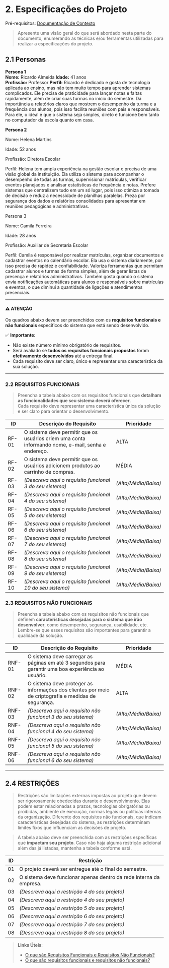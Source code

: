 # 2. Especificações do Projeto

Pré-requisitos: <a href="1-Contexto.md"> Documentação de Contexto</a>

> Apresente uma visão geral do que será abordado nesta parte do documento, enumerando as técnicas e/ou ferramentas utilizadas para realizar a especificações do projeto.

## 2.1 Personas

**Persona 1**  
**Nome:** Ricardo Almeida
**Idade:** 41 anos  
**Profissão:** Professor 
**Perfil:** Ricardo é dedicado e gosta de tecnologia aplicada ao ensino, mas não tem muito tempo para aprender sistemas complicados. Ele precisa de praticidade para lançar notas e faltas rapidamente, além de criar suas turmas no início do semestre. Dá importância a relatórios claros que mostrem o desempenho da turma e a frequência dos alunos, pois isso facilita reuniões com pais e responsáveis. Para ele, o ideal é que o sistema seja simples, direto e funcione bem tanto no computador da escola quanto em casa.

**Persona 2**

Nome: Helena Martins

Idade: 52 anos

Profissão: Diretora Escolar

Perfil: Helena tem ampla experiência na gestão escolar e precisa de uma visão global da instituição. Ela utiliza o sistema para acompanhar o desempenho de todas as turmas, supervisionar matrículas, verificar eventos planejados e analisar estatísticas de frequência e notas. Prefere sistemas que centralizem tudo em um só lugar, pois isso otimiza a tomada de decisão e reduz a necessidade de planilhas paralelas. Preza por segurança dos dados e relatórios consolidados para apresentar em reuniões pedagógicas e administrativas.

Persona 3 

Nome: Camila Ferreira

Idade: 28 anos

Profissão: Auxiliar de Secretaria Escolar

Perfil: Camila é responsável por realizar matrículas, organizar documentos e cadastrar eventos no calendário escolar. Ela usa o sistema diariamente, por isso precisa de rapidez e confiabilidade. Valoriza ferramentas que permitam cadastrar alunos e turmas de forma simples, além de gerar listas de presença e relatórios administrativos. Também gosta quando o sistema envia notificações automáticas para alunos e responsáveis sobre matrículas e eventos, o que diminui a quantidade de ligações e atendimentos presenciais.

---
#### ⚠️ **ATENÇÃO**
Os quadros abaixo devem ser preenchidos com os **requisitos funcionais e não funcionais** específicos do sistema que está sendo desenvolvido.  

✅ **Importante:**  
- Não existe número mínimo obrigatório de requisitos.  
- Será avaliado se **todos os requisitos funcionais propostos** foram **efetivamente desenvolvidos** até a entrega final.
- Cada requisito deve ser claro, único e representar uma característica da sua solução.
--- 



### 2.2 REQUISITOS FUNCIONAIS

> Preencha a tabela abaixo com os requisitos funcionais que **detalham as funcionalidades que seu sistema deverá oferecer**.  
> Cada requisito deve representar uma característica única da solução e ser claro para orientar o desenvolvimento.


|ID    | Descrição do Requisito                                                                                            | Prioridade |
|------|-------------------------------------------------------------------------------------------------------------------|------------|
|RF-01| O sistema deve permitir que os usuários criem uma conta informando nome, e-mail, senha e endereço.                | ALTA       | 
|RF-02| O sistema deve permitir que os usuários adicionem produtos ao carrinho de compras.                                | MÉDIA      |
|RF-03| *(Descreva aqui o requisito funcional 3 do seu sistema)*                                                        | *(Alta/Média/Baixa)*  |
|RF-04| *(Descreva aqui o requisito funcional 4 do seu sistema)*                                                        | *(Alta/Média/Baixa)*  |
|RF-05| *(Descreva aqui o requisito funcional 5 do seu sistema)*                                                        | *(Alta/Média/Baixa)*  |
|RF-06| *(Descreva aqui o requisito funcional 6 do seu sistema)*                                                        | *(Alta/Média/Baixa)*  |
|RF-07| *(Descreva aqui o requisito funcional 7 do seu sistema)*                                                        | *(Alta/Média/Baixa)*  |
|RF-08| *(Descreva aqui o requisito funcional 8 do seu sistema)*                                                        | *(Alta/Média/Baixa)*  |
|RF-09| *(Descreva aqui o requisito funcional 9 do seu sistema)*                                                        | *(Alta/Média/Baixa)*  |
|RF-10| *(Descreva aqui o requisito funcional 10 do seu sistema)*                                                       | *(Alta/Média/Baixa)*  |

### 2.3 REQUISITOS NÃO FUNCIONAIS

> Preencha a tabela abaixo com os requisitos não funcionais que definem **características desejadas para o sistema que irão desenvolver**, como desempenho, segurança, usabilidade, etc.  
> Lembre-se que esses requisitos são importantes para garantir a qualidade da solução.

|ID     | Descrição do Requisito                                                                              |Prioridade |
|-------|-----------------------------------------------------------------------------------------------------|-----------|
|RNF-01| O sistema deve carregar as páginas em até 3 segundos para garantir uma boa experiência ao usuário.  | MÉDIA     | 
|RNF-02| O sistema deve proteger as informações dos clientes por meio de criptografia e medidas de segurança.| ALTA      | 
|RNF-03| *(Descreva aqui o requisito não funcional 3 do seu sistema)*                                       | *(Alta/Média/Baixa)*  |
|RNF-04| *(Descreva aqui o requisito não funcional 4 do seu sistema)*                                       | *(Alta/Média/Baixa)*  |
|RNF-05| *(Descreva aqui o requisito não funcional 5 do seu sistema)*                                       | *(Alta/Média/Baixa)*  |
|RNF-06| *(Descreva aqui o requisito não funcional 6 do seu sistema)*                                       | *(Alta/Média/Baixa)*  |

---

## 2.4 RESTRIÇÕES

> Restrições são limitações externas impostas ao projeto que devem ser rigorosamente obedecidas durante o desenvolvimento. Elas podem estar relacionadas a prazos, tecnologias obrigatórias ou proibidas, ambiente de execução, normas legais ou políticas internas da organização. Diferente dos requisitos não funcionais, que indicam características desejadas do sistema, as restrições determinam limites fixos que influenciam as decisões de projeto.

> A tabela abaixo deve ser preenchida com as restrições específicas que **impactam seu projeto**. Caso não haja alguma restrição adicional além das já listadas, mantenha a tabela conforme está.

| ID  | Restrição                                                        |
|------|-----------------------------------------------------------------|
| 01   | O projeto deverá ser entregue até o final do semestre.          |
| 02   | O sistema deve funcionar apenas dentro da rede interna da empresa.  |
| 03   | *(Descreva aqui a restrição 4 do seu projeto)*
| 04   | *(Descreva aqui a restrição 4 do seu projeto)*                  |
| 05   | *(Descreva aqui a restrição 5 do seu projeto)*                  |
| 06   | *(Descreva aqui a restrição 6 do seu projeto)*                  |
| 07   | *(Descreva aqui a restrição 7 do seu projeto)*                  |
| 08   | *(Descreva aqui a restrição 8 do seu projeto)*                  |




 
> **Links Úteis**:
> - [O que são Requisitos Funcionais e Requisitos Não Funcionais?](https://codificar.com.br/requisitos-funcionais-nao-funcionais/)
> - [O que são requisitos funcionais e requisitos não funcionais?](https://analisederequisitos.com.br/requisitos-funcionais-e-requisitos-nao-funcionais-o-que-sao/)





